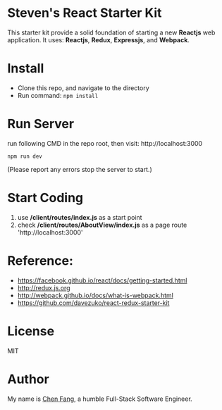 # Steven's React Starter Kit
This starter kit provide a solid foundation of starting a new **Reactjs** web application.
It uses: **Reactjs**, **Redux**, **Expressjs**, and **Webpack**.

# Install
* Clone this repo, and navigate to the directory
* Run command: ```npm install```

# Run Server
run following CMD in the repo root, then visit: http://localhost:3000
```
npm run dev
```
(Please report any errors stop the server to start.)

# Start Coding
1. use **/client/routes/index.js** as a start point
2. check **/client/routes/AboutView/index.js** as a page route 'http://localhost:3000'


# Reference:
* https://facebook.github.io/react/docs/getting-started.html
* http://redux.js.org
* http://webpack.github.io/docs/what-is-webpack.html
* https://github.com/davezuko/react-redux-starter-kit

# License
MIT

# Author
My name is [Chen Fang](https://chen-fang.com/), a humble Full-Stack Software Engineer.

